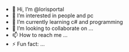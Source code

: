 - 👋 Hi, I’m @lorisportal
- 👀 I’m interested in people and pc
- 🌱 I’m currently learning c# and programming
- 💞️ I’m looking to collaborate on ...
- 📫 How to reach me ...
- ⚡ Fun fact: ...

<!---
lorisportal/lorisportal is a ✨ special ✨ repository because its `README.md` (this file) appears on your GitHub profile.
You can click the Preview link to take a look at your changes.
--->
